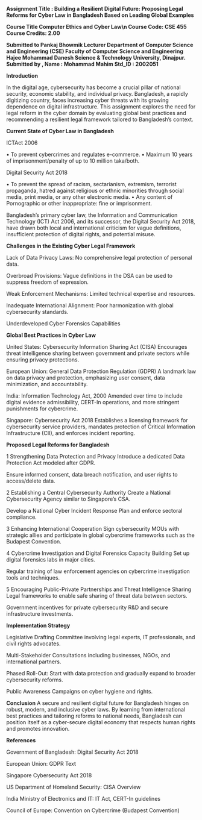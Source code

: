 
**Assignment Title : Building a Resilient Digital Future: Proposing Legal Reforms for Cyber Law in Bangladesh Based on Leading Global Examples**

**Course Title Computer Ethics and Cyber Law\n
Course Code: CSE 455 
Course Credits: 2.00** 

**Submitted to
Pankaj Bhowmik
Lecturer
Department of Computer Science and Engineering (CSE)
Faculty of Computer Science and Engineering
Hajee Mohammad Danesh Science & Technology University, Dinajpur.
Submitted by ,
Name : Mohammad Mahim
Std_ID : 2002051**


**Introduction**

In the digital age, cybersecurity has become a crucial pillar of national security, economic stability, and individual privacy. Bangladesh, a rapidly digitizing country, faces increasing cyber threats with its growing dependence on digital infrastructure. This assignment explores the need for legal reform in the cyber domain by evaluating global best practices and recommending a resilient legal framework tailored to Bangladesh’s context.

**Current State of Cyber Law in Bangladesh**

ICTAct 2006

 • To prevent cybercrimes and regulates e-commerce.
 • Maximum 10 years of imprisonment/penalty of up to 10 million taka/both.
 
Digital Security Act 2018
 
 • To prevent the spread of racism, sectarianism, extremism, terrorist propaganda,
 hatred against religious or ethnic minorities through social media, print media,
 or any other electronic media.
 • Any content of Pornographic or other inappropriate: fine or imprisonment.

Bangladesh’s primary cyber law, the Information and Communication Technology (ICT) Act 2006, and its successor, the Digital Security Act 2018, have drawn both local and international criticism for vague definitions, insufficient protection of digital rights, and potential misuse.

**Challenges in the Existing Cyber Legal Framework**

Lack of Data Privacy Laws: No comprehensive legal protection of personal data.

Overbroad Provisions: Vague definitions in the DSA can be used to suppress freedom of expression.

Weak Enforcement Mechanisms: Limited technical expertise and resources.

Inadequate International Alignment: Poor harmonization with global cybersecurity standards.

Underdeveloped Cyber Forensics Capabilities

**Global Best Practices in Cyber Law**

United States: Cybersecurity Information Sharing Act (CISA)
Encourages threat intelligence sharing between government and private sectors while ensuring privacy protections.

European Union: General Data Protection Regulation (GDPR)
A landmark law on data privacy and protection, emphasizing user consent, data minimization, and accountability.

India: Information Technology Act, 2000
Amended over time to include digital evidence admissibility, CERT-In operations, and more stringent punishments for cybercrime.

Singapore: Cybersecurity Act 2018
Establishes a licensing framework for cybersecurity service providers, mandates protection of Critical Information Infrastructure (CII), and enforces incident reporting.

**Proposed Legal Reforms for Bangladesh**

1 Strengthening Data Protection and Privacy
Introduce a dedicated Data Protection Act modeled after GDPR.

Ensure informed consent, data breach notification, and user rights to access/delete data.

2 Establishing a Central Cybersecurity Authority
Create a National Cybersecurity Agency similar to Singapore’s CSA.

Develop a National Cyber Incident Response Plan and enforce sectoral compliance.

3 Enhancing International Cooperation
Sign cybersecurity MOUs with strategic allies and participate in global cybercrime frameworks such as the Budapest Convention.

4 Cybercrime Investigation and Digital Forensics Capacity Building
Set up digital forensics labs in major cities.

Regular training of law enforcement agencies on cybercrime investigation tools and techniques.

5 Encouraging Public-Private Partnerships and Threat Intelligence Sharing
Legal frameworks to enable safe sharing of threat data between sectors.

Government incentives for private cybersecurity R&D and secure infrastructure investments.

**Implementation Strategy**

Legislative Drafting Committee involving legal experts, IT professionals, and civil rights advocates.

Multi-Stakeholder Consultations including businesses, NGOs, and international partners.

Phased Roll-Out: Start with data protection and gradually expand to broader cybersecurity reforms.

Public Awareness Campaigns on cyber hygiene and rights.

**Conclusion**
A secure and resilient digital future for Bangladesh hinges on robust, modern, and inclusive cyber laws. By learning from international best practices and tailoring reforms to national needs, Bangladesh can position itself as a cyber-secure digital economy that respects human rights and promotes innovation.

**References**

Government of Bangladesh: Digital Security Act 2018

European Union: GDPR Text

Singapore Cybersecurity Act 2018

US Department of Homeland Security: CISA Overview

India Ministry of Electronics and IT: IT Act, CERT-In guidelines

Council of Europe: Convention on Cybercrime (Budapest Convention)


